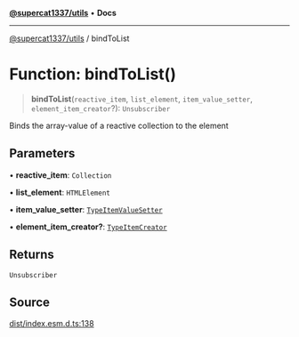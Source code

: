[**@supercat1337/utils**](../README.md) • **Docs**

***

[@supercat1337/utils](../README.md) / bindToList

# Function: bindToList()

> **bindToList**(`reactive_item`, `list_element`, `item_value_setter`, `element_item_creator`?): `Unsubscriber`

Binds the array-value of a reactive collection to the element

## Parameters

• **reactive\_item**: `Collection`

• **list\_element**: `HTMLElement`

• **item\_value\_setter**: [`TypeItemValueSetter`](../type-aliases/TypeItemValueSetter.md)

• **element\_item\_creator?**: [`TypeItemCreator`](../type-aliases/TypeItemCreator.md)

## Returns

`Unsubscriber`

## Source

[dist/index.esm.d.ts:138](https://github.com/supercat1337/utils/blob/29436ec24bee9f2e47444ecc42beedb601148283/dist/index.esm.d.ts#L138)
